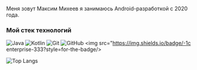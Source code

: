 Меня зовут Максим Михеев я занимаюсь Android-разработкой с 2020 года.

### Мой стек технологий
![Java](https://img.shields.io/badge/-Java-333?style=for-the-badge)
![Kotlin](https://img.shields.io/badge/-Kotlin-333?style=for-the-badge&logo=Kotlin)
![Git](https://img.shields.io/badge/-Git-333?style=for-the-badge&logo=Git)
![GitHub](https://img.shields.io/badge/-GitHub-333?style=for-the-badge&logo=GitHub)
<img src="https://img.shields.io/badge/-1c enterprise-333?style=for-the-badge/>

![Top Langs](https://github-readme-stats.vercel.app/api/top-langs/?username=MyheevApps&layout=compact&theme=dark)
